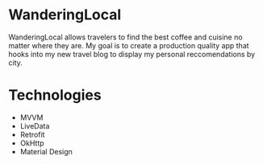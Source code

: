 # WanderingLocal

WanderingLocal allows travelers to find the best coffee and cuisine no matter where they are. My goal is to create a production quality app that hooks into my new travel blog to display my personal reccomendations by city. 

# Technologies
- MVVM
- LiveData
- Retrofit
- OkHttp
- Material Design
